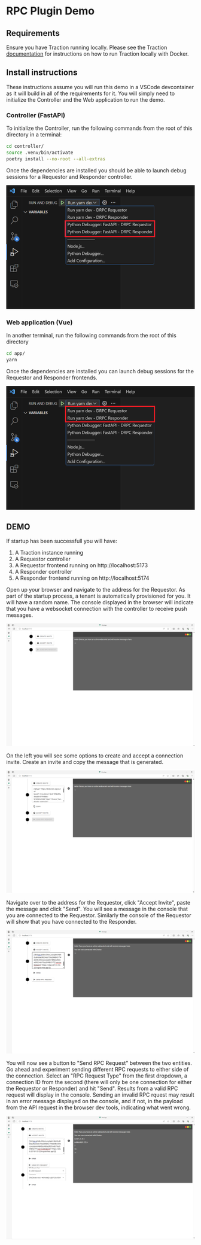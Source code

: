 # RPC Plugin Demo

## Requirements

Ensure you have Traction running locally. Please see the Traction [documentation](https://github.com/bcgov/traction/tree/main/scripts#run-local-traction) for instructions on how to run Traction locally with Docker.

## Install instructions

These instructions assume you will run this demo in a VSCode devcontainer as it will build in all of the requirements for it. You will simply need to initialize the Controller and the Web application to run the demo.

### Controller (FastAPI)

To initialize the Controller, run the following commands from the root of this directory in a terminal:

```sh
cd controller/
source .venv/bin/activate
poetry install --no-root --all-extras
```

Once the dependencies are installed you should be able to launch debug sessions for a Requestor and Responder controller.

![](./docs/img/debug_menu_controller.png)

### Web application (Vue)

In another terminal, run the following commands from the root of this directory

```sh
cd app/
yarn
``` 

Once the dependencies are installed you can launch debug sessions for the Requestor and Responder frontends.

![](./docs/img/debug_menu_frontend.png)

## DEMO

If startup has been successfull you will have:

1. A Traction instance running
2. A Requestor controller
3. A Requestor frontend running on http://localhost:5173
4. A Responder controller
5. A Responder frontend running on http://localhost:5174

Open up your browser and navigate to the address for the Requestor. As part of the startup process, a tenant is automatically provisioned for you. It will have a random name. The console displayed in the browser will indicate that you have a websocket connection with the controller to receive push messages.

![](./docs/img/requestor_1.png)

On the left you will see some options to create and accept a connection invite. Create an invite and copy the message that is generated. 

![](./docs/img/requestor_2.png)

Navigate over to the address for the Requestor, click "Accept Invite", paste the message and click "Send". You will see a message in the console that you are connected to the Requestor. Similarly the console of the Requestor will show that you have connected to the Responder.

![](./docs/img/responder_1.png)

You will now see a button to "Send RPC Request" between the two entities. Go ahead and experiment sending different RPC requests to either side of the connection. Select an "RPC Request Type" from the first dropdown, a connection ID from the second (there will only be one connection for either the Requestor or Responder) and hit "Send". Results from a valid RPC request will display in the console. Sending an invalid RPC rquest may result in an error message displayed on the console, and if not, in the payload from the API request in the browser dev tools, indicating what went wrong.

![](./docs/img/responder_2.png)